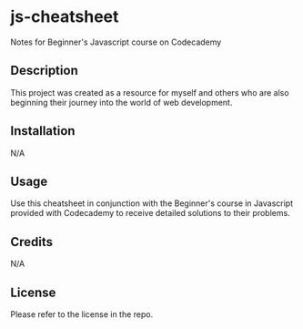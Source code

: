 # js-cheatsheet
Notes for Beginner's Javascript course on Codecademy

## Description
This project was created as a resource for myself and others who are also beginning their journey into the world of web development.

## Installation
N/A

## Usage
Use this cheatsheet in conjunction with the Beginner's course in Javascript provided with Codecademy to receive detailed solutions to their problems.

## Credits
N/A

## License

Please refer to the license in the repo.
